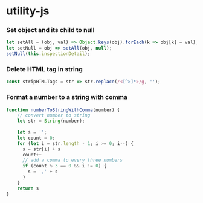 # utility-js

### Set object and its child to null
```js
let setAll = (obj, val) => Object.keys(obj).forEach(k => obj[k] = val);
let setNull = obj => setAll(obj, null);
setNull(this.inspectionDetail);
```

### Delete HTML tag in string
``` js
const stripHTMLTags = str => str.replace(/<[^>]*>/g, '');
```

### Format a number to a string with comma
```js
function numberToStringWithComma(number) {
    // convert number to string
    let str = String(number);
    
    let s = '';
    let count = 0;
    for (let i = str.length - 1; i >= 0; i--) {
      s = str[i] + s
      count++
      // add a comma to every three numbers
      if (count % 3 == 0 && i != 0) {
        s = ',' + s
      }
    }
    return s
}
```
